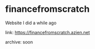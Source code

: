 # financefromscratch
Website I did a while ago

link: https://financefromscratch.azien.net

archive: soon
